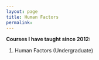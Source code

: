 ```yaml
---
layout: page
title: Human Factors
permalink: 
---
```


**Courses I have taught since 2012:**

1. Human Factors (Undergraduate)

